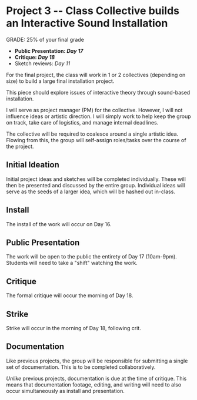 # Project 3 -- Class Collective builds an Interactive Sound Installation

GRADE: 25% of your final grade



- **Public Presentation: _Day 17_**
- **Critique: _Day 18_**
- Sketch reviews: _Day 11_

For the final project, the class will work in 1 or 2 collectives (depending on size) to build a large final installation project. 

This piece should explore issues of interactive theory through sound-based installation. 

I will serve as project manager (PM) for the collective. However, I will not influence ideas or artistic direction. I will simply work to help keep the group on track, take care of logistics, and manage internal deadlines. 

The collective will be required to coalesce around a single artistic idea. Flowing from this, the group will self-assign roles/tasks over the course of the project. 

## Initial Ideation

Initial project ideas and sketches will be completed individually. These will then be presented and discussed by the entire group. Individual ideas will serve as the seeds of a larger idea, which will be hashed out in-class. 

## Install

The install of the work will occur on Day 16.

## Public Presentation

The work will be open to the public the entirety of Day 17 (10am-9pm). Students will need to take a "shift" watching the work.

## Critique

The formal critique will occur the morning of Day 18.

## Strike

Strike will occur in the morning of Day 18, following crit.

## Documentation

Like previous projects, the group will be responsible for submitting a single set of documentation. This is to be completed collaboratively.

*Unlike* previous projects, documentation is due at the time of critique. This means that documentation footage, editing, and writing will need to also occur simultaneously as install and presentation. 